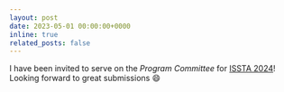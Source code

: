 ```yaml
---
layout: post
date: 2023-05-01 00:00:00+0000
inline: true
related_posts: false
---
```


I have been invited to serve on the *Program Committee* for [ISSTA 2024](https://conf.researchr.org/home/issta-2024)! Looking forward to great submissions :smile:
